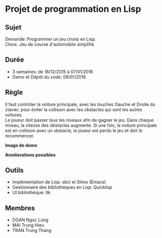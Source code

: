 # Projet de programmation en Lisp

## Sujet
Demande: Programmer un jeu choisi en Lisp.  
Choix: Jeu de course d'automobile simplifié

## Durée
 * 3 semaines: de 18/12/2015 à 07/01/2016
 * Demo et Dépôt du code: 08/01/2016 

## Règle
Il faut contrôler la voiture principale, avec les touches Gauche et Droite du clavier, pour éviter la collision avec les obstacles qui sont les autres voitures.  
Le joueur doit passer tous les niveaux afin de gagner le jeu. Dans chaque niveau, la vitesse des obstacles augmente. Si une fois, la voiture principale est en collision avec un obstacle, le joueur est perdu le jeu et doit le recommencer. 

**Image de demo**

**Ameliorations possibles**

## Outils
 * Implémentation de Lisp: sbcl et Slime (Emacs)
 * Gestionnaire des bibliothèques en Lisp: Quicklisp
 * UI bibliothèque: ltk

## Membres
 * DOAN Ngoc Long
 * MAI Trung Hieu
 * TRAN Trung Thang


